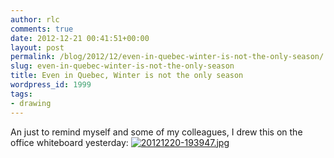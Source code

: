 ```yaml
---
author: rlc
comments: true
date: 2012-12-21 00:41:51+00:00
layout: post
permalink: /blog/2012/12/even-in-quebec-winter-is-not-the-only-season/
slug: even-in-quebec-winter-is-not-the-only-season
title: Even in Quebec, Winter is not the only season
wordpress_id: 1999
tags:
- drawing
---
```


An just to remind myself and some of my colleagues, I drew this on the office whiteboard yesterday: [![20121220-193947.jpg](http://rlc.vlinder.ca/wp-content/uploads/2012/12/20121220-193947.jpg)](http://rlc.vlinder.ca/wp-content/uploads/2012/12/20121220-193947.jpg)
